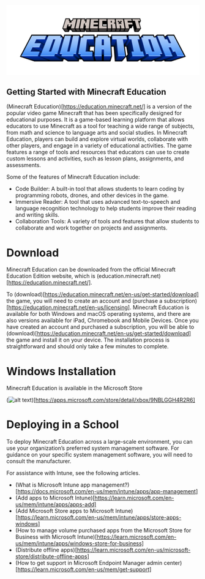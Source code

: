 ![alt text](https://github.com/juedwards/MinecraftEducationPythonExamples/blob/main/education-minecraft-logo.png)

## Getting Started with Minecraft Education

(Minecraft Education)[https://education.minecraft.net/] is a version of the popular video game Minecraft that has been specifically designed for educational purposes. It is a game-based learning platform that allows educators to use Minecraft as a tool for teaching a wide range of subjects, from math and science to language arts and social studies. In Minecraft Education, players can build and explore virtual worlds, collaborate with other players, and engage in a variety of educational activities. The game features a range of tools and resources that educators can use to create custom lessons and activities, such as lesson plans, assignments, and assessments.

Some of the features of Minecraft Education include:

* Code Builder: A built-in tool that allows students to learn coding by programming robots, drones, and other devices in the game.
* Immersive Reader: A tool that uses advanced text-to-speech and language recognition technology to help students improve their reading and writing skills.
* Collaboration Tools: A variety of tools and features that allow students to collaborate and work together on projects and assignments.

# Download

Minecraft Education can be downloaded from the official Minecraft Education Edition website, which is (education.minecraft.net)[https://education.minecraft.net/].

To (download)[https://education.minecraft.net/en-us/get-started/download] the game, you will need to create an account and (purchase a subscription)[https://education.minecraft.net/en-us/licensing]. Minecraft Education is available for both Windows and macOS operating systems, and there are also versions available for iPad, Chromebook and Mobile Devices. Once you have created an account and purchased a subscription, you will be able to (download)[https://education.minecraft.net/en-us/get-started/download] the game and install it on your device. The installation process is straightforward and should only take a few minutes to complete.

# Windows Installation

Minecraft Education is available in the Microsoft Store

(![alt text](https://get.microsoft.com/images/en-us%20dark.svg))[https://apps.microsoft.com/store/detail/xbox/9NBLGGH4R2R6]

# Deploying in a School

To deploy Minecraft Education across a large-scale environment, you can use your organization’s preferred system management software. For guidance on your specific system management software, you will need to consult the manufacturer.

For assistance with Intune, see the following articles.

* (What is Microsoft Intune app management?)[https://docs.microsoft.com/en-us/mem/intune/apps/app-management]
* (Add apps to Microsoft Intune)[https://learn.microsoft.com/en-us/mem/intune/apps/apps-add]
* (Add Microsoft Store apps to Microsoft Intune)[https://learn.microsoft.com/en-us/mem/intune/apps/store-apps-windows]
* (How to manage volume purchased apps from the Microsoft Store for Business with Microsoft Intune)[https://learn.microsoft.com/en-us/mem/intune/apps/windows-store-for-business]
* (Distribute offline apps)[https://learn.microsoft.com/en-us/microsoft-store/distribute-offline-apps]
* (How to get support in Microsoft Endpoint Manager admin center)[https://learn.microsoft.com/en-us/mem/get-support]

